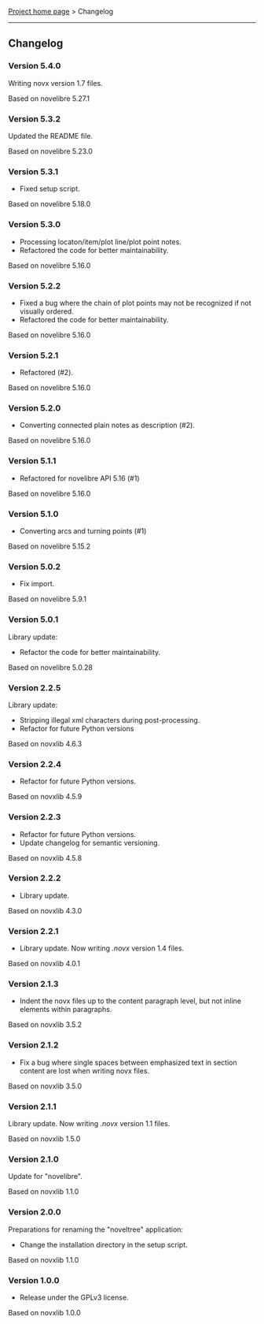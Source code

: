 [Project home page](../) > Changelog

------------------------------------------------------------------------

## Changelog


### Version 5.4.0

Writing novx version 1.7 files.

Based on novelibre 5.27.1


### Version 5.3.2

Updated the README file.

Based on novelibre 5.23.0


### Version 5.3.1

- Fixed setup script.

Based on novelibre 5.18.0


### Version 5.3.0

- Processing locaton/item/plot line/plot point notes. 
- Refactored the code for better maintainability.

Based on novelibre 5.16.0


### Version 5.2.2

- Fixed a bug where the chain of plot points may not be recognized if not visually ordered. 
- Refactored the code for better maintainability.

Based on novelibre 5.16.0


### Version 5.2.1

- Refactored (#2).

Based on novelibre 5.16.0


### Version 5.2.0

- Converting connected plain notes as description (#2).

Based on novelibre 5.16.0


### Version 5.1.1

- Refactored for novelibre API 5.16 (#1)

Based on novelibre 5.16.0


### Version 5.1.0

- Converting arcs and turning points (#1)

Based on novelibre 5.15.2


### Version 5.0.2

- Fix import.

Based on novelibre 5.9.1

### Version 5.0.1

Library update:
- Refactor the code for better maintainability.

Based on novelibre 5.0.28

### Version 2.2.5

Library update:
- Stripping illegal xml characters during post-processing.
- Refactor for future Python versions

Based on novxlib 4.6.3

### Version 2.2.4

- Refactor for future Python versions.

Based on novxlib 4.5.9

### Version 2.2.3

- Refactor for future Python versions.
- Update changelog for semantic versioning.

Based on novxlib 4.5.8

### Version 2.2.2

- Library update.

Based on novxlib 4.3.0

### Version 2.2.1

- Library update. Now writing *.novx* version 1.4 files.

Based on novxlib 4.0.1

### Version 2.1.3

- Indent the novx files up to the content paragraph level, but not inline elements within paragraphs.

Based on novxlib 3.5.2

### Version 2.1.2

- Fix a bug where single spaces between emphasized text in section content are lost when writing novx files.

Based on novxlib 3.5.0

### Version 2.1.1

Library update.
Now writing *.novx* version 1.1 files. 

Based on novxlib 1.5.0

### Version 2.1.0

Update for "novelibre".

Based on novxlib 1.1.0

### Version 2.0.0

Preparations for renaming the "noveltree" application:
- Change the installation directory in the setup script.

Based on novxlib 1.1.0

### Version 1.0.0

- Release under the GPLv3 license.

Based on novxlib 1.0.0
